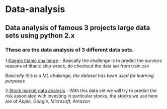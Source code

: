 # Data-analysis
## Data analysis of famous 3 projects large data sets using python 2.x

### These are the data analysis of 3 different data sets.

1.[Kaggle titanic challenge](https://www.kaggle.com/c/titanic) - Basically the challenge is to predict the surviors reasons of titanic ship wreck, do checkout the data set from train.csv

*Basically this is a ML challenge, the dataset has been used for learning purposes*

2.[Stock market data analysis](https://help.yahoo.com/kb/download-historical-data-yahoo-finance-sln2311.html) - With this data set we will try to predict the risk associated with investing in particular stocks, the stocks we use here are of *Apple, Google, Microsoft, Amazon*
